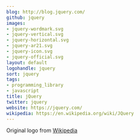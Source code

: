 ```yaml
---
blog: http://blog.jquery.com/
github: jquery
images:
- jquery-wordmark.svg
- jquery-vertical.svg
- jquery-horizontal.svg
- jquery-ar21.svg
- jquery-icon.svg
- jquery-official.svg
layout: default
logohandle: jquery
sort: jquery
tags:
- programming_library
- javascript
title: jQuery
twitter: jquery
website: https://jquery.com/
wikipedia: https://en.wikipedia.org/wiki/JQuery
---
```


Original logo from [Wikipedia](https://en.wikipedia.org/wiki/File:JQuery_logo.svg)
